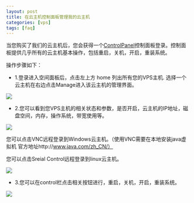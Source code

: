 ```yaml
---
layout: post
title: 在云主机控制面板管理我的云主机
categories: [vps]
tags: [faq]
---
```


当您购买了我们的云主机后，您会获得一个[ControlPanel](http://vps.emagineconcept.com/login.php)控制面板登录。控制面板提供几乎所有的云主机基本操作，包括重启，关机，开启，重装系统。 

操作步骤如下：

* 1.登录进入空间面板后，点击左上方 home 列出所有您的VPS主机.
    选择一个云主机在右边点击Manage进入该云主机的管理界面。

![](http://ww3.sinaimg.cn/large/a74ecc4cjw1dz9e3j7w9zj.jpg)

* 2.您可以看到您VPS主机的相关状态和参数，是否开启，云主机的IP地址，磁盘空间，内存，操作系统，带宽使用等。

![](http://ww1.sinaimg.cn/large/a74eed94jw1dz9e4qayjij.jpg)

   您可以点击VNC远程登录到Windows云主机。（使用VNC需要在本地安装java虚拟机 官方地址http://www.java.com/zh_CN/）

   您可以点击Sreial Control远程登录到linux云主机。

![](http://ww2.sinaimg.cn/large/a74ecc4cjw1dz9e9jci5ij.jpg)


* 3.您可以在control栏点击相关按钮进行，重启，关机，开启，重装系统。

![](http://ww2.sinaimg.cn/large/a74ecc4cjw1dz9e6jtyyej.jpg)





